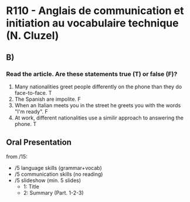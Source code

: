 # R110 - Anglais de communication et initiation au vocabulaire technique (N. Cluzel)

## B)

### Read the article. Are these statements true (T) or false (F)?

1. Many nationalities greet people differently on the phone than they do face-to-face. T
1. The Spanish are impolite. F
1. When an Italian meets you in the street he greets you with the words "I'm ready". F
1. At work, different nationalities use a similir approach to answering the phone. T

## Oral Presentation

from /15:

- /5 language skills (grammar+vocab)
- /5 communication skills (no reading)
- /5 slideshow (min. 5 slides)
  - 1: Title
  - 2: Summary (Part. 1-2-3)

